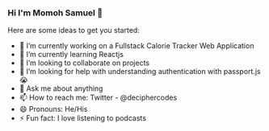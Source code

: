### Hi I'm Momoh Samuel 👋


<!-- **ItisCyph3r/ItisCyph3r** is a ✨ _special_ ✨ repository because its `README.md` (this file) appears on your GitHub profile. -->

Here are some ideas to get you started:

- 🔭 I’m currently working on a Fullstack Calorie Tracker Web Application
- 🌱 I’m currently learning Reactjs
- 👯 I’m looking to collaborate on projects
- 🤔 I’m looking for help with understanding authentication with passport.js😭
- 💬 Ask me about anything
- 📫 How to reach me: Twitter - @deciphercodes
- 😄 Pronouns: He/His
- ⚡ Fun fact: I love listening to podcasts

